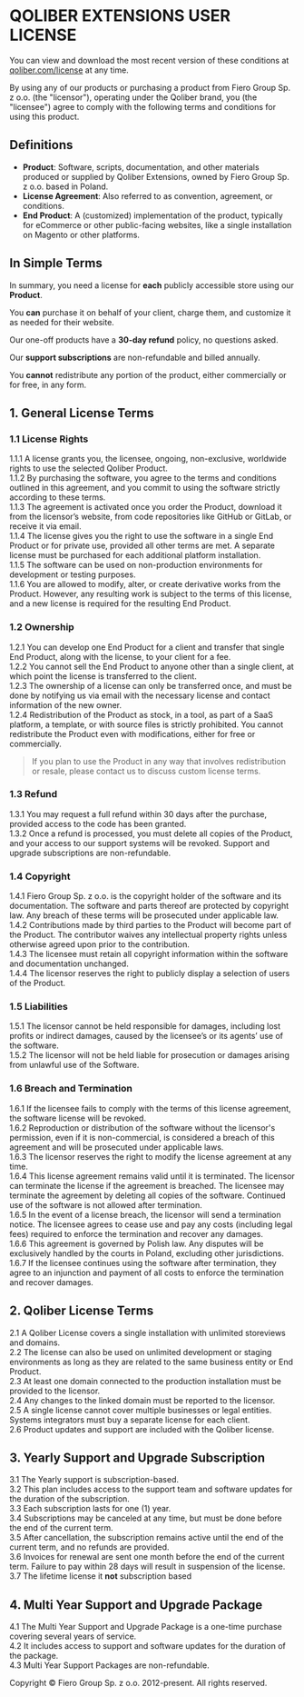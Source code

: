 # QOLIBER EXTENSIONS USER LICENSE

You can view and download the most recent version of these conditions at [qoliber.com/license](https://qoliber.com/license) at any time.

By using any of our products or purchasing a product from Fiero Group Sp. z o.o. (the "licensor"), operating under the Qoliber brand, you (the "licensee") agree to comply with the following terms and conditions for using this product.

## Definitions
* **Product**: Software, scripts, documentation, and other materials produced or supplied by Qoliber Extensions, owned by Fiero Group Sp. z o.o. based in Poland.
* **License Agreement**: Also referred to as convention, agreement, or conditions.
* **End Product**: A (customized) implementation of the product, typically for eCommerce or other public-facing websites, like a single installation on Magento or other platforms.

## In Simple Terms
In summary, you need a license for **each** publicly accessible store using our **Product**.

You **can** purchase it on behalf of your client, charge them, and customize it as needed for their website.

Our one-off products have a **30-day refund** policy, no questions asked.

Our **support subscriptions** are non-refundable and billed annually.

You **cannot** redistribute any portion of the product, either commercially or for free, in any form.

## 1. General License Terms

### 1.1 License Rights

1.1.1 A license grants you, the licensee, ongoing, non-exclusive, worldwide rights to use the selected Qoliber Product.  
1.1.2 By purchasing the software, you agree to the terms and conditions outlined in this agreement, and you commit to using the software strictly according to these terms.  
1.1.3 The agreement is activated once you order the Product, download it from the licensor’s website, from code repositories like GitHub or GitLab, or receive it via email.  
1.1.4 The license gives you the right to use the software in a single End Product or for private use, provided all other terms are met. A separate license must be purchased for each additional platform installation.  
1.1.5 The software can be used on non-production environments for development or testing purposes.  
1.1.6 You are allowed to modify, alter, or create derivative works from the Product. However, any resulting work is subject to the terms of this license, and a new license is required for the resulting End Product.

### 1.2 Ownership

1.2.1 You can develop one End Product for a client and transfer that single End Product, along with the license, to your client for a fee.  
1.2.2 You cannot sell the End Product to anyone other than a single client, at which point the license is transferred to the client.  
1.2.3 The ownership of a license can only be transferred once, and must be done by notifying us via email with the necessary license and contact information of the new owner.  
1.2.4 Redistribution of the Product as stock, in a tool, as part of a SaaS platform, a template, or with source files is strictly prohibited. You cannot redistribute the Product even with modifications, either for free or commercially.

> If you plan to use the Product in any way that involves redistribution or resale, please contact us to discuss custom license terms.

### 1.3 Refund

1.3.1 You may request a full refund within 30 days after the purchase, provided access to the code has been granted.  
1.3.2 Once a refund is processed, you must delete all copies of the Product, and your access to our support systems will be revoked. Support and upgrade subscriptions are non-refundable.

### 1.4 Copyright

1.4.1 Fiero Group Sp. z o.o. is the copyright holder of the software and its documentation. The software and parts thereof are protected by copyright law. Any breach of these terms will be prosecuted under applicable law.  
1.4.2 Contributions made by third parties to the Product will become part of the Product. The contributor waives any intellectual property rights unless otherwise agreed upon prior to the contribution.  
1.4.3 The licensee must retain all copyright information within the software and documentation unchanged.  
1.4.4 The licensor reserves the right to publicly display a selection of users of the Product.

### 1.5 Liabilities

1.5.1 The licensor cannot be held responsible for damages, including lost profits or indirect damages, caused by the licensee’s or its agents’ use of the software.  
1.5.2 The licensor will not be held liable for prosecution or damages arising from unlawful use of the Software.

### 1.6 Breach and Termination

1.6.1 If the licensee fails to comply with the terms of this license agreement, the software license will be revoked.  
1.6.2 Reproduction or distribution of the software without the licensor's permission, even if it is non-commercial, is considered a breach of this agreement and will be prosecuted under applicable laws.  
1.6.3 The licensor reserves the right to modify the license agreement at any time.  
1.6.4 This license agreement remains valid until it is terminated. The licensor can terminate the license if the agreement is breached. The licensee may terminate the agreement by deleting all copies of the software. Continued use of the software is not allowed after termination.  
1.6.5 In the event of a license breach, the licensor will send a termination notice. The licensee agrees to cease use and pay any costs (including legal fees) required to enforce the termination and recover any damages.  
1.6.6 This agreement is governed by Polish law. Any disputes will be exclusively handled by the courts in Poland, excluding other jurisdictions.  
1.6.7 If the licensee continues using the software after termination, they agree to an injunction and payment of all costs to enforce the termination and recover damages.

## 2. Qoliber License Terms

2.1 A Qoliber License covers a single installation with unlimited storeviews and domains.  
2.2 The license can also be used on unlimited development or staging environments as long as they are related to the same business entity or End Product.  
2.3 At least one domain connected to the production installation must be provided to the licensor.  
2.4 Any changes to the linked domain must be reported to the licensor.  
2.5 A single license cannot cover multiple businesses or legal entities. Systems integrators must buy a separate license for each client.  
2.6 Product updates and support are included with the Qoliber license.

## 3. Yearly Support and Upgrade Subscription

3.1 The Yearly support is subscription-based.  
3.2 This plan includes access to the support team and software updates for the duration of the subscription.  
3.3 Each subscription lasts for one (1) year.  
3.4 Subscriptions may be canceled at any time, but must be done before the end of the current term.  
3.5 After cancellation, the subscription remains active until the end of the current term, and no refunds are provided.  
3.6 Invoices for renewal are sent one month before the end of the current term. Failure to pay within 28 days will result in suspension of the license.
3.7 The lifetime license it **not** subscription based

## 4. Multi Year Support and Upgrade Package

4.1 The Multi Year Support and Upgrade Package is a one-time purchase covering several years of service.  
4.2 It includes access to support and software updates for the duration of the package.  
4.3 Multi Year Support Packages are non-refundable.

Copyright © Fiero Group Sp. z o.o. 2012-present. All rights reserved.
